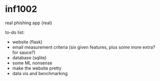 # inf1002

real phishing app (real)

to-do list:
- website (flask)
- email measurement criteria (six given features, plus some more extra? for sauce?)
- database (sqlite)
- some ML nonsense
- make the website pretty
- data vis and benchmarking

